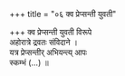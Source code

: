 +++
title = "०६ क्व प्रेप्सन्ती युवती"

+++
क्व प्रेप्सन्ती युवती विरूपे  
अहोरात्रे द्रवतः संविदाने ।  
यत्र प्रेप्सन्तीर् अभियन्त्य् आपः  
स्कम्भं (…) ॥